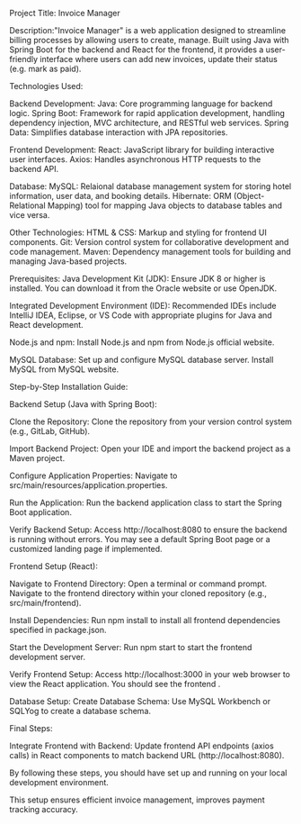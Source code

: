 Project Title: Invoice Manager

Description:"Invoice Manager" is a web application designed to streamline billing processes by allowing users to create, manage. Built using Java with Spring Boot for the backend and React for the frontend, it provides a user-friendly interface where users can add new invoices, update their status (e.g. mark as paid).

Technologies Used:

Backend Development: Java: Core programming language for backend logic. Spring Boot: Framework for rapid application development, handling dependency injection, MVC architecture, and RESTful web services. Spring Data: Simplifies database interaction with JPA repositories.

Frontend Development: React: JavaScript library for building interactive user interfaces. Axios: Handles asynchronous HTTP requests to the backend API.

Database: MySQL: Relaional database management system for storing hotel information, user data, and booking details. Hibernate: ORM (Object-Relational Mapping) tool for mapping Java objects to database tables and vice versa.

Other Technologies: HTML & CSS: Markup and styling for frontend UI components. Git: Version control system for collaborative development and code management. Maven: Dependency management tools for building and managing Java-based projects.

Prerequisites: Java Development Kit (JDK): Ensure JDK 8 or higher is installed. You can download it from the Oracle website or use OpenJDK.

Integrated Development Environment (IDE): Recommended IDEs include IntelliJ IDEA, Eclipse, or VS Code with appropriate plugins for Java and React development.

Node.js and npm: Install Node.js and npm from Node.js official website.

MySQL Database: Set up and configure MySQL database server. Install MySQL from MySQL website.

Step-by-Step Installation Guide:

Backend Setup (Java with Spring Boot):

Clone the Repository:
Clone the repository from your version control system (e.g., GitLab, GitHub).

Import Backend Project:
Open your IDE and import the backend project as a Maven project.

Configure Application Properties:
Navigate to src/main/resources/application.properties.

Run the Application:
Run the backend application class to start the Spring Boot application.

Verify Backend Setup:
Access http://localhost:8080 to ensure the backend is running without errors. You may see a default Spring Boot page or a customized landing page if implemented.

Frontend Setup (React):

Navigate to Frontend Directory:
Open a terminal or command prompt.
Navigate to the frontend directory within your cloned repository (e.g., src/main/frontend).

Install Dependencies:
Run npm install to install all frontend dependencies specified in package.json.

Start the Development Server:
Run npm start to start the frontend development server.

Verify Frontend Setup:
Access http://localhost:3000 in your web browser to view the React application. You should see the frontend .

Database Setup:
Create Database Schema:
Use MySQL Workbench or SQLYog to create a database schema.

Final Steps:

Integrate Frontend with Backend:
Update frontend API endpoints (axios calls) in React components to match backend URL (http://localhost:8080).

By following these steps, you should have set up and running on your local development environment.

This setup ensures efficient invoice management, improves payment tracking accuracy.
